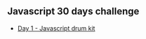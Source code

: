 ## Javascript 30 days challenge

- [Day 1 - Javascript drum kit](./all-projects/01-Javascript_drum_kit/)
